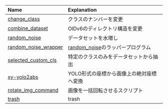 |Name|Explanation|
|:-------------|:---|
|[change_class](./change_class) |クラスのナンバーを変更|
|[combine_dataset](./combine_dataset) |OIDv6のディレクトリ構造を変更|
|[random_noise](./random_noise) |データセットを水増し|
|[random_noise_wrapper](./random_noise_wrapper) |[random_noise](./random_noise)のラッパープログラム|
|[selected_custom_cls](./selected_custom_cls) |特定のクラスのみをデータセットから抽出|
|[xy-yolo2abs](./xy-yolo2abs)|YOLO形式の座標から画像上の絶対座標へ変換|
|[rotate_img_command](./rotate_img_command)|画像を一括回転させるスクリプト|
|[trash](./trash)|trash|
